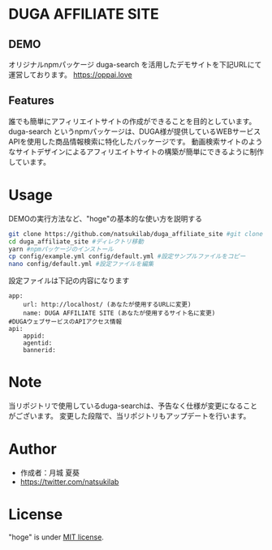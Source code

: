# DUGA AFFILIATE SITE
## DEMO
オリジナルnpmパッケージ duga-search を活用したデモサイトを下記URLにて運営しております。
https://oppai.love
## Features
誰でも簡単にアフィリエイトサイトの作成ができることを目的としています。
duga-search というnpmパッケージは、DUGA様が提供しているWEBサービスAPIを使用した商品情報検索に特化したパッケージです。
動画検索サイトのようなサイトデザインによるアフィリエイトサイトの構築が簡単にできるように制作しています。
# Usage
DEMOの実行方法など、"hoge"の基本的な使い方を説明する
```bash
git clone https://github.com/natsukilab/duga_affiliate_site #git clone
cd duga_affiliate_site #ディレクトリ移動
yarn #npmパッケージのインストール
cp config/example.yml config/default.yml #設定サンプルファイルをコピー
nano config/default.yml #設定ファイルを編集
```
設定ファイルは下記の内容になります
```
app:
    url: http://localhost/ (あなたが使用するURLに変更)
    name: DUGA AFFILIATE SITE (あなたが使用するサイト名に変更)
#DUGAウェブサービスのAPIアクセス情報
api:
    appid: 
    agentid: 
    bannerid:
```

# Note
当リポジトリで使用しているduga-searchは、予告なく仕様が変更になることがございます。
変更した段階で、当リポジトリもアップデートを行います。
# Author
* 作成者：月城 夏葵
* https://twitter.com/natsukilab
# License
"hoge" is under [MIT license](https://en.wikipedia.org/wiki/MIT_License).